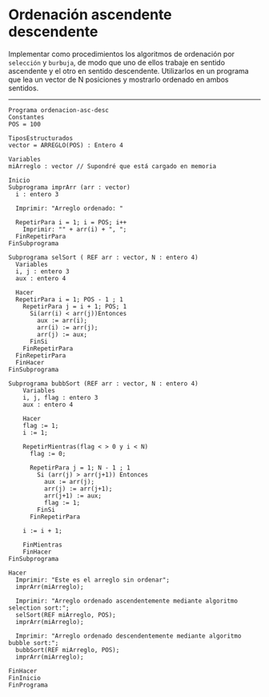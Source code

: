 # Ordenación ascendente descendente

Implementar como procedimientos los algoritmos de ordenación por `selección` y
`burbuja`, de modo que uno de ellos trabaje en sentido ascendente y el otro en
sentido descendente. Utilizarlos en un programa que lea un vector de N
posiciones y mostrarlo ordenado en ambos sentidos.
***

``` 
Programa ordenacion-asc-desc
Constantes
POS = 100

TiposEstructurados
vector = ARREGLO(POS) : Entero 4

Variables
miArreglo : vector // Supondré que está cargado en memoria

Inicio
Subprograma imprArr (arr : vector)
  i : entero 3

  Imprimir: "Arreglo ordenado: "

  RepetirPara i = 1; i = POS; i++
    Imprimir: "" + arr(i) + ", ";
  FinRepetirPara
FinSubprograma

Subprograma selSort ( REF arr : vector, N : entero 4)
  Variables
  i, j : entero 3
  aux : entero 4

  Hacer
  RepetirPara i = 1; POS - 1 ; 1
    RepetirPara j = i + 1; POS; 1
      Si(arr(i) < arr(j))Entonces
        aux := arr(i);
        arr(i) := arr(j);
        arr(j) := aux;
      FinSi
    FinRepetirPara
  FinRepetirPara
  FinHacer
FinSubprograma

Subprograma bubbSort (REF arr : vector, N : entero 4)
    Variables
    i, j, flag : entero 3
    aux : entero 4

    Hacer
    flag := 1;
    i := 1;

    RepetirMientras(flag < > 0 y i < N)
      flag := 0;

      RepetirPara j = 1; N - 1 ; 1
        Si (arr(j) > arr(j+1)) Entonces
          aux := arr(j);
          arr(j) := arr(j+1);
          arr(j+1) := aux;
          flag := 1;
        FinSi
      FinRepetirPara
    
    i := i + 1;

    FinMientras
    FinHacer
FinSubprograma

Hacer
  Imprimir: "Este es el arreglo sin ordenar";
  imprArr(miArreglo);

  Imprimir: "Arreglo ordenado ascendentemente mediante algoritmo selection sort:";
  selSort(REF miArreglo, POS);
  imprArr(miArreglo);

  Imprimir: "Arreglo ordenado descendentemente mediante algoritmo bubble sort:";
  bubbSort(REF miArreglo, POS);
  imprArr(miArreglo);

FinHacer
FinInicio
FinPrograma

```
